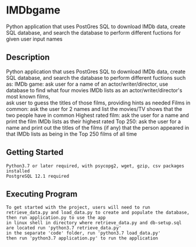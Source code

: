 # IMDbgame

   Python application that uses PostGres SQL to download IMDb data, create SQL database,
and search the database to perform different fuctions for given user input names

## Description
Python application that uses PostGres SQL to download IMDb data, create SQL database,
and search the database to perform different fuctions such as:
    IMDb game: ask user for a name of an actor/writer/director, 
                use database to find what four movies IMDb lists as an actor/writer/director's most known films,  
                ask user to guess the titles of those films, providing hints as needed
    Films in common: ask the user for 2 names and list the movies/TV shows that the two people have in common
    Highest rated film: ask the user for a name and print the film IMDb lists as their highest rated
    Top 250: ask the user for a name and print out the titles of the films (if any) that the person appeared in that IMDb lists as being in the Top 250 films of all time
## Getting Started
    Python3.7 or later required, with psycopg2, wget, gzip, csv packages installed
    PostgreSQL 12.1 required
## Executing Program
    To get started with the project, users will need to run retrieve_data.py and load_data.py to create and populate the database, then run application.py to use the app
    in linux shell in directory where retrieve_data.py and db-setup.sql are located run 'python3.7 retrieve_data.py'
    in the separate 'code' folder, run 'python3.7 load_data.py'
    then run 'python3.7 application.py' to run the application
    
